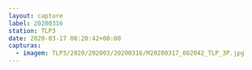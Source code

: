```yaml
---
layout: capture
label: 20200316
station: TLP3
date: 2020-03-17 08:20:42+00:00
capturas:
  - imagem: TLP3/2020/202003/20200316/M20200317_082042_TLP_3P.jpg
---
```

